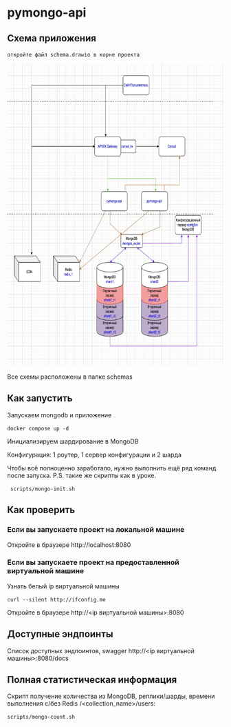 # pymongo-api

## Схема приложения
```
откройте файл schema.drawio в корне проекта
```
<img src="schemas/schema-picture.jpg" width='700' height='700'>

Все схемы расположены в папке schemas


## Как запустить

Запускаем mongodb и приложение

```shell
docker compose up -d
```

Инициализируем шардирование в MongoDB

Конфигурация: 1 роутер, 1 сервер конфигурации и 2 шарда

Чтобы всё полноценно заработало, нужно выполнить ещё ряд команд после запуска.
P.S. такие же скрипты как в уроке.
```shell
 scripts/mongo-init.sh
```

[//]: # (Заполняем mongodb данными)

[//]: # ()
[//]: # (```shell)

[//]: # (./scripts/mongo-init.sh)

[//]: # (```)

## Как проверить

### Если вы запускаете проект на локальной машине

Откройте в браузере http://localhost:8080

### Если вы запускаете проект на предоставленной виртуальной машине

Узнать белый ip виртуальной машины

```shell
curl --silent http://ifconfig.me
```

Откройте в браузере http://<ip виртуальной машины>:8080

## Доступные эндпоинты

Список доступных эндпоинтов, swagger http://<ip виртуальной машины>:8080/docs

## Полная статистическая информация
Скрипт получение количества из MongoDB, реплики/шарды, времени выполнения с/без Redis /<collection_name>/users:

```shell
scripts/mongo-count.sh
```